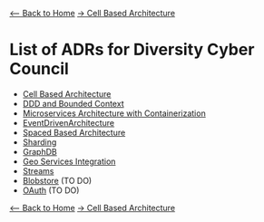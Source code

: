 [<-- Back to Home](../README.md)
[->  Cell Based Architecture](./ADR001_CellBasedArchitecture.md)

# List of ADRs for Diversity Cyber Council 
* [Cell Based Architecture](ADR001_CellBasedArchitecture.md)
* [DDD and Bounded Context](ADR002_DDDandBoundedContext.md)
* [Microservices Architecture with Containerization](ADR003_MicroservicesarchitecturewithContainerization.md)
* [EventDrivenArchitecture](ADR004_EventDrivenArchitecture.md)
* [Spaced Based Architecture](ADR005_SpacedbasedArchitecture.md)
* [Sharding](ADR006_Sharding.md)
* [GraphDB](ADR007_GraphDB.md)
* [Geo Services Integration](ADR008_GeoServicesIntegration.md)
* [Streams](ADR009_Streams.md)
* [Blobstore](ADR010_Blobstore.md) (TO DO)
* [OAuth](ADR011_OAuth.md) (TO DO)

[<-- Back to Home](../README.md)
[->  Cell Based Architecture](./ADR001_CellBasedArchitecture.md)
